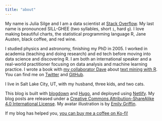 ```yaml
---
title: "about"
---
```


My name is Julia Silge and I am a data scientist at [Stack Overflow](https://stackoverflow.com/users/5468471/julia-silge). My last name is pronounced SILL-GHEE (two syllables, short `i`, hard `g`). I love making beautiful charts, the statistical programming language R, Jane Austen, black coffee, and red wine.

I studied physics and astronomy, finishing my PhD in 2005. I worked in academia (teaching and doing research) and ed tech before moving into data science and discovering R. I am both an international speaker and a real-world practitioner focusing on data analysis and machine learning practice. I wrote a book with [my collaborator Dave](http://varianceexplained.org/) about [text mining with R](http://amzn.to/2tZkmxG). You can find me on [Twitter](https://twitter.com/juliasilge) and [GitHub](https://github.com/juliasilge). 

I live in Salt Lake City, UT, with my husband, three kids, and two cats.

This blog is built with [blogdown](https://github.com/rstudio/blogdown) and [Hugo](https://gohugo.io/), and deployed using [Netlify](https://www.netlify.com/). My blog posts are released under a [Creative Commons Attribution-ShareAlike 4.0 International License](http://creativecommons.org/licenses/by-sa/4.0/). My avatar illustration is by [Emily Griffin](https://www.daybrighten.com/).

If my blog has helped you, [you can buy me a coffee on Ko-fi!](https://ko-fi.com/U7U4WG9B) 
